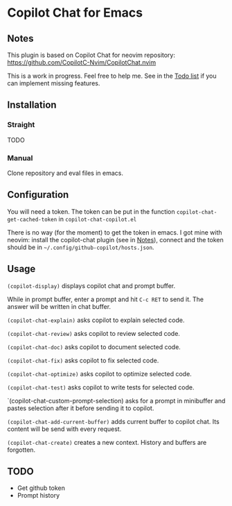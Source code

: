 # Copilot Chat for Emacs
## Notes
This plugin is based on Copilot Chat for neovim repository: https://github.com/CopilotC-Nvim/CopilotChat.nvim

This is a work in progress. Feel free to help me. See in the [Todo list](#todo) if you can implement missing features.

## Installation
### Straight
TODO

### Manual
Clone repository and eval files in emacs.

## Configuration
You will need a token. The token can be put in the function `copilot-chat-get-cached-token` in `copilot-chat-copilot.el`

There is no way (for the moment) to get the token in emacs. I got mine with neovim: install the copilot-chat plugin (see in [Notes](#notes)), connect and the token should be in `~/.config/github-copilot/hosts.json`.

## Usage
`(copilot-display)` displays copilot chat and prompt buffer.

While in prompt buffer, enter a prompt and hit `C-c RET` to send it. The answer will be written in chat buffer.

`(copilot-chat-explain)` asks copilot to explain selected code.

`(copilot-chat-review)` asks copilot to review selected code.

`(copilot-chat-doc)` asks copilot to document selected code.

`(copilot-chat-fix)` asks copilot to fix selected code.

`(copilot-chat-optimize)` asks copilot to optimize selected code.

`(copilot-chat-test)` asks copilot to write tests for selected code.

`(copilot-chat-custom-prompt-selection) asks for a prompt in minibuffer and pastes selection after it before sending it to copilot.

`(copilot-chat-add-current-buffer)` adds current buffer to copilot chat. Its content will be send with every request.

`(copilot-chat-create)` creates a new context. History and buffers are forgotten.

## TODO
- Get github token
- Prompt history

